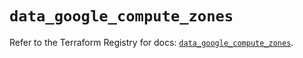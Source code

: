 # `data_google_compute_zones`

Refer to the Terraform Registry for docs: [`data_google_compute_zones`](https://registry.terraform.io/providers/hashicorp/google/5.23.0/docs/data-sources/compute_zones).
